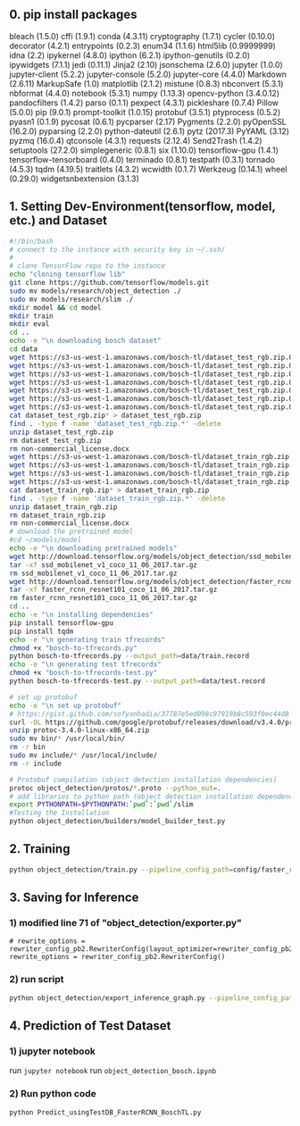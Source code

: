 ## 0. pip install packages 
bleach (1.5.0)
cffi (1.9.1)
conda (4.3.11)
cryptography (1.7.1)
cycler (0.10.0)
decorator (4.2.1)
entrypoints (0.2.3)
enum34 (1.1.6)
html5lib (0.9999999)
idna (2.2)
ipykernel (4.8.0)
ipython (6.2.1)
ipython-genutils (0.2.0)
ipywidgets (7.1.1)
jedi (0.11.1)
Jinja2 (2.10)
jsonschema (2.6.0)
jupyter (1.0.0)
jupyter-client (5.2.2)
jupyter-console (5.2.0)
jupyter-core (4.4.0)
Markdown (2.6.11)
MarkupSafe (1.0)
matplotlib (2.1.2)
mistune (0.8.3)
nbconvert (5.3.1)
nbformat (4.4.0)
notebook (5.3.1)
numpy (1.13.3)
opencv-python (3.4.0.12)
pandocfilters (1.4.2)
parso (0.1.1)
pexpect (4.3.1)
pickleshare (0.7.4)
Pillow (5.0.0)
pip (9.0.1)
prompt-toolkit (1.0.15)
protobuf (3.5.1)
ptyprocess (0.5.2)
pyasn1 (0.1.9)
pycosat (0.6.1)
pycparser (2.17)
Pygments (2.2.0)
pyOpenSSL (16.2.0)
pyparsing (2.2.0)
python-dateutil (2.6.1)
pytz (2017.3)
PyYAML (3.12)
pyzmq (16.0.4)
qtconsole (4.3.1)
requests (2.12.4)
Send2Trash (1.4.2)
setuptools (27.2.0)
simplegeneric (0.8.1)
six (1.10.0)
tensorflow-gpu (1.4.1)
tensorflow-tensorboard (0.4.0)
terminado (0.8.1)
testpath (0.3.1)
tornado (4.5.3)
tqdm (4.19.5)
traitlets (4.3.2)
wcwidth (0.1.7)
Werkzeug (0.14.1)
wheel (0.29.0)
widgetsnbextension (3.1.3)

## 1. Setting Dev-Environment(tensorflow, model, etc.) and Dataset

```bash
#!/bin/bash
# connect to the instance with security key in ~/.ssh/
#
# clone TensorFlow repo to the instance 
echo "cloning tensorflow lib"
git clone https://github.com/tensorflow/models.git
sudo mv models/research/object_detection ./
sudo mv models/research/slim ./
mkdir model && cd model
mkdir train
mkdir eval
cd ..
echo -e "\n downloading bosch dataset"
cd data
wget https://s3-us-west-1.amazonaws.com/bosch-tl/dataset_test_rgb.zip.001
wget https://s3-us-west-1.amazonaws.com/bosch-tl/dataset_test_rgb.zip.002
wget https://s3-us-west-1.amazonaws.com/bosch-tl/dataset_test_rgb.zip.003
wget https://s3-us-west-1.amazonaws.com/bosch-tl/dataset_test_rgb.zip.004
wget https://s3-us-west-1.amazonaws.com/bosch-tl/dataset_test_rgb.zip.005
wget https://s3-us-west-1.amazonaws.com/bosch-tl/dataset_test_rgb.zip.006
wget https://s3-us-west-1.amazonaws.com/bosch-tl/dataset_test_rgb.zip.007
cat dataset_test_rgb.zip* > dataset_test_rgb.zip
find . -type f -name 'dataset_test_rgb.zip.*' -delete
unzip dataset_test_rgb.zip
rm dataset_test_rgb.zip
rm non-commercial_license.docx
wget https://s3-us-west-1.amazonaws.com/bosch-tl/dataset_train_rgb.zip.001
wget https://s3-us-west-1.amazonaws.com/bosch-tl/dataset_train_rgb.zip.002
wget https://s3-us-west-1.amazonaws.com/bosch-tl/dataset_train_rgb.zip.003
wget https://s3-us-west-1.amazonaws.com/bosch-tl/dataset_train_rgb.zip.004
cat dataset_train_rgb.zip* > dataset_train_rgb.zip
find . -type f -name 'dataset_train_rgb.zip.*' -delete
unzip dataset_train_rgb.zip
rm dataset_train_rgb.zip
rm non-commercial_license.docx
# download the pretrained model
#cd ~/models/model
echo -e "\n downloading pretrained models"
wget http://download.tensorflow.org/models/object_detection/ssd_mobilenet_v1_coco_11_06_2017.tar.gz
tar -xf ssd_mobilenet_v1_coco_11_06_2017.tar.gz 
rm ssd_mobilenet_v1_coco_11_06_2017.tar.gz 
wget http://download.tensorflow.org/models/object_detection/faster_rcnn_resnet101_coco_11_06_2017.tar.gz
tar -xf faster_rcnn_resnet101_coco_11_06_2017.tar.gz
rm faster_rcnn_resnet101_coco_11_06_2017.tar.gz
cd ..
echo -e "\n installing dependencies"
pip install tensorflow-gpu
pip install tqdm
echo -e "\n generating train tfrecords"
chmod +x "bosch-to-tfrecords.py"
python bosch-to-tfrecords.py --output_path=data/train.record
echo -e "\n generating test tfrecords"
chmod +x "bosch-to-tfrecords-test.py" 
python bosch-to-tfrecords-test.py --output_path=data/test.record

# set up protobuf
echo -e "\n set up protobuf"
# https://gist.github.com/sofyanhadia/37787e5ed098c97919b8c593f0ec44d8
curl -OL https://github.com/google/protobuf/releases/download/v3.4.0/protoc-3.4.0-linux-x86_64.zip
unzip protoc-3.4.0-linux-x86_64.zip
sudo mv bin/* /usr/local/bin/
rm -r bin
sudo mv include/* /usr/local/include/
rm -r include

# Protobuf compilation (object detection installation dependencies)
protoc object_detection/protos/*.proto --python_out=.
# add libraries to python path (object detection installation dependencies)
export PYTHONPATH=$PYTHONPATH:`pwd`:`pwd`/slim
#Testing the Installation
python object_detection/builders/model_builder_test.py
```

## 2. Training
```bash
python object_detection/train.py --pipeline_config_path=config/faster_rcnn_traffic_bosch.config --train_dir=training_data/frcnn
```

## 3. Saving for Inference
### 1) modified line 71 of "object_detection/exporter.py"
```
# rewrite_options = rewriter_config_pb2.RewriterConfig(layout_optimizer=rewriter_config_pb2.RewriterConfig.ON)
rewrite_options = rewriter_config_pb2.RewriterConfig()
```
### 2) run script
```bash
python object_detection/export_inference_graph.py --pipeline_config_path=config/faster_rcnn_traffic_bosch.config --trained_checkpoint_prefix=training_data/frcnn/model.ckpt-12979 --output_directory=frozen_frcnn
```

## 4. Prediction of Test Dataset
### 1) jupyter notebook
run `jupyter notebook`
run `object_detection_bosch.ipynb`
### 2) Run python code
```bash
python Predict_usingTestDB_FasterRCNN_BoschTL.py
```



